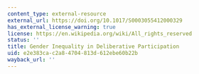 ```yaml
---
content_type: external-resource
external_url: https://doi.org/10.1017/S0003055412000329
has_external_license_warning: true
license: https://en.wikipedia.org/wiki/All_rights_reserved
status: ''
title: Gender Inequality in Deliberative Participation
uid: e2e383ca-c2a8-4704-813d-612ebe60b22b
wayback_url: ''
---
```

